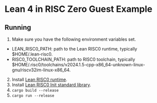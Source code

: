 # Lean 4 in RISC Zero Guest Example

## Running

1. Make sure you have the following environment variables set.
- LEAN_RISC0_PATH: path to the Lean RISC0 runtime, typically $HOME/.lean-risc0.
- RISC0_TOOLCHAIN_PATH: path to RISC0 toolchain, typically $HOME/.risc0/toolchains/v2024.1.5-cpp-x86_64-unknown-linux-gnu/riscv32im-linux-x86_64.
2. Install [Lean RISC0 runtime](https://github.com/anoma/lean-risc0-runtime).
3. Install [Lean RISC0 Init standard library](https://github.com/anoma/lean-risc0-init).
4. `cargo build --release`
5. `cargo run --release`
